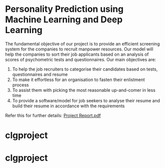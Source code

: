 # Personality Prediction using Machine Learning and Deep Learning

The fundamental objective of our project is to provide an efficient screening system for the companies to recruit manpower resources. Our model will help the companies to sort their job applicants based on an analysis of scores of psychometric tests and questionnaires. Our main objectives are:
1.	To help the job recruiters to categorise their candidates based on tests, questionnaires and resume
2.	To make it effortless for an organisation to fasten their enlistment process
3.	To assist them with picking the most reasonable up-and-comer in less time
4.	To provide a software/model for job seekers to analyse their resume and build their resume in accordance with the requirements

Refer this for further details:
[Project Report.pdf](https://github.com/anmolbansal7/Personality-Prediction/files/7789203/Project.Report.pdf)
# clgproject
# clgproject
